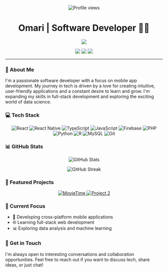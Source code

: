 <p align="center">
  <img src="https://komarev.com/ghpvc/?username=Kojo-Jr&color=blueviolet&style=flat-square&label=Profile+Views" alt="Profile views" />
</p>

<h1 align="center">Omari <!--Eben -->| Software Developer 👨‍💻</h1>

<p align="center">
  <img src="https://readme-typing-svg.herokuapp.com?lines=Mobile+App+Developer;Full-Stack+Enthusiast;Data+Science+Explorer&center=true&width=380&height=45">
</p>

<p align="center">
  <a href="mailto:omarieben7@gmail.com"><img src="https://img.shields.io/badge/Email-D14836?style=for-the-badge&logo=gmail&logoColor=white"/></a>
  <a href="https://www.linkedin.com/in/eben-omari-072923167/"><img src="https://img.shields.io/badge/LinkedIn-0077B5?style=for-the-badge&logo=linkedin&logoColor=white"/></a>
  <a href="https://twitter.com/tweetsfromslick"><img src="https://img.shields.io/badge/Twitter-1DA1F2?style=for-the-badge&logo=twitter&logoColor=white"/></a>
</p>

---

### 🚀 About Me

I'm a passionate software developer with a focus on mobile app development. My journey in tech is driven by a love for creating intuitive, user-friendly applications and a constant desire to learn and grow. I'm expanding my skills in full-stack development and exploring the exciting world of data science.

### 💻 Tech Stack

<p align="center">
  <img src="https://img.shields.io/badge/React-20232A?style=for-the-badge&logo=react&logoColor=61DAFB" alt="React"/>
  <img src="https://img.shields.io/badge/React_Native-20232A?style=for-the-badge&logo=react&logoColor=61DAFB" alt="React Native"/>
  <img src="https://img.shields.io/badge/TypeScript-3178C6?style=for-the-badge&logo=typescript&logoColor=white" alt="TypeScript"/>
  <img src="https://img.shields.io/badge/JavaScript-F7DF1E?style=for-the-badge&logo=javascript&logoColor=black" alt="JavaScript"/>
  <img src="https://img.shields.io/badge/Firebase-FFCA28?style=for-the-badge&logo=firebase&logoColor=black" alt="Firebase"/>
  <img src="https://img.shields.io/badge/PHP-777BB4?style=for-the-badge&logo=php&logoColor=white" alt="PHP"/>
  <img src="https://img.shields.io/badge/Python-3776AB?style=for-the-badge&logo=python&logoColor=white" alt="Python"/>
  <img src="https://img.shields.io/badge/R-276DC3?style=for-the-badge&logo=r&logoColor=white" alt="R"/>
  <img src="https://img.shields.io/badge/MySQL-4479A1?style=for-the-badge&logo=mysql&logoColor=white" alt="MySQL"/>
  <img src="https://img.shields.io/badge/Git-F05032?style=for-the-badge&logo=git&logoColor=white" alt="Git"/>
</p>

### 📊 GitHub Stats

<p align="center">
  <img src="https://github-readme-stats.vercel.app/api?username=Kojo-Jr&show_icons=true&theme=radical" alt="GitHub Stats" />
</p>

<p align="center">
  <img src="https://github-readme-streak-stats.herokuapp.com/?user=Kojo-Jr&theme=radical" alt="GitHub Streak" />
</p>

### 🌟 Featured Projects

<p align="center">
  <a href="https://github.com/Kojo-Jr/project1">
    <img src="https://github-readme-stats.vercel.app/api/pin/?username=Kojo-Jr&repo=MovieTime&theme=radical" alt="MovieTime" />
  </a>
  <a href="https://github.com/Kojo-Jr/project2">
    <img src="https://github-readme-stats.vercel.app/api/pin/?username=Kojo-Jr&repo=Data-Analysis-and-Model-Prediction-on-Patient-Data&theme=radical" alt="Project 2" />
  </a>
</p>

### 🌱 Current Focus

- 📱 Developing cross-platform mobile applications
- 🌐 Learning full-stack web development
- 📊 Exploring data analysis and machine learning

### 💬 Get in Touch

I'm always open to interesting conversations and collaboration opportunities. Feel free to reach out if you want to discuss tech, share ideas, or just chat!

